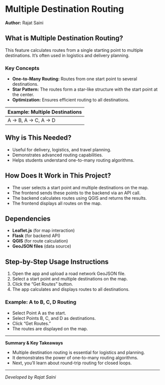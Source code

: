 # Multiple Destination Routing

**Author:** Rajat Saini

## What is Multiple Destination Routing?
This feature calculates routes from a single starting point to multiple destinations. It’s often used in logistics and delivery planning.

### Key Concepts
- **One-to-Many Routing:** Routes from one start point to several destinations.
- **Star Pattern:** The routes form a star-like structure with the start point at the center.
- **Optimization:** Ensures efficient routing to all destinations.

| Example: Multiple Destinations |
|--------------------------------|
| A → B, A → C, A → D           |

## Why is This Needed?
- Useful for delivery, logistics, and travel planning.
- Demonstrates advanced routing capabilities.
- Helps students understand one-to-many routing algorithms.

## How Does It Work in This Project?
- The user selects a start point and multiple destinations on the map.
- The frontend sends these points to the backend via an API call.
- The backend calculates routes using QGIS and returns the results.
- The frontend displays all routes on the map.

## Dependencies
- **Leaflet.js** (for map interaction)
- **Flask** (for backend API)
- **QGIS** (for route calculation)
- **GeoJSON files** (data source)

## Step-by-Step Usage Instructions
1. Open the app and upload a road network GeoJSON file.
2. Select a start point and multiple destinations on the map.
3. Click the “Get Routes” button.
4. The app calculates and displays routes to all destinations.

### Example: A to B, C, D Routing
- Select Point A as the start.
- Select Points B, C, and D as destinations.
- Click “Get Routes.”
- The routes are displayed on the map.

---
**Summary & Key Takeaways**
- Multiple destination routing is essential for logistics and planning.
- It demonstrates the power of one-to-many routing algorithms.
- Next, you’ll learn about round-trip routing for closed loops.

---
*Developed by Rajat Saini*